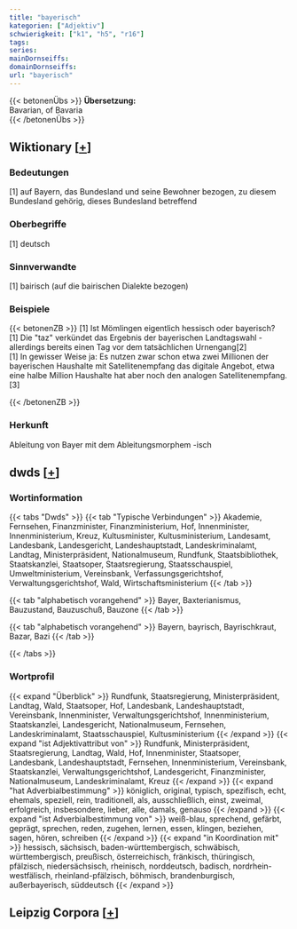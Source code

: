 ```yaml
---
title: "bayerisch"
kategorien: ["Adjektiv"]
schwierigkeit: ["k1", "h5", "r16"]
tags:
series:
mainDornseiffs:
domainDornseiffs:
url: "bayerisch"
---
```


{{< betonenÜbs >}}
**Übersetzung:**  
Bavarian, of Bavaria  
{{< /betonenÜbs >}}

## Wiktionary [[+](https://de.wiktionary.org/wiki/bayerisch)]

### Bedeutungen
[1] auf Bayern, das Bundesland und seine Bewohner bezogen, zu diesem Bundesland gehörig, dieses Bundesland betreffend  

### Oberbegriffe
[1] deutsch  

### Sinnverwandte
[1] bairisch (auf die bairischen Dialekte bezogen)  

### Beispiele
{{< betonenZB >}}
[1] Ist Mömlingen eigentlich hessisch oder bayerisch?  
[1] Die "taz" verkündet das Ergebnis der bayerischen Landtagswahl - allerdings bereits einen Tag vor dem tatsächlichen Urnengang[2]  
[1] In gewisser Weise ja: Es nutzen zwar schon etwa zwei Millionen der bayerischen Haushalte mit Satellitenempfang das digitale Angebot, etwa eine halbe Million Haushalte hat aber noch den analogen Satellitenempfang.[3]  

{{< /betonenZB >}}
### Herkunft
Ableitung von Bayer mit dem Ableitungsmorphem -isch  



## dwds [[+](https://www.dwds.de/wb/bayerisch)]

### Wortinformation
{{< tabs "Dwds" >}}
{{< tab "Typische Verbindungen" >}}
Akademie, Fernsehen, Finanzminister, Finanzministerium, Hof, Innenminister, Innenministerium, Kreuz, Kultusminister, Kultusministerium, Landesamt, Landesbank, Landesgericht, Landeshauptstadt, Landeskriminalamt, Landtag, Ministerpräsident, Nationalmuseum, Rundfunk, Staatsbibliothek, Staatskanzlei, Staatsoper, Staatsregierung, Staatsschauspiel, Umweltministerium, Vereinsbank, Verfassungsgerichtshof, Verwaltungsgerichtshof, Wald, Wirtschaftsministerium
{{< /tab >}}

{{< tab "alphabetisch vorangehend" >}}
Bayer, Baxterianismus, Bauzustand, Bauzuschuß, Bauzone
{{< /tab >}}

{{< tab "alphabetisch vorangehend" >}}
Bayern, bayrisch, Bayrischkraut, Bazar, Bazi
{{< /tab >}}

{{< /tabs >}}

### Wortprofil
{{< expand "Überblick" >}} Rundfunk, Staatsregierung, Ministerpräsident, Landtag, Wald, Staatsoper, Hof, Landesbank, Landeshauptstadt, Vereinsbank, Innenminister, Verwaltungsgerichtshof, Innenministerium, Staatskanzlei, Landesgericht, Nationalmuseum, Fernsehen, Landeskriminalamt, Staatsschauspiel, Kultusministerium {{< /expand >}}
{{< expand "ist Adjektivattribut von" >}} Rundfunk, Ministerpräsident, Staatsregierung, Landtag, Wald, Hof, Innenminister, Staatsoper, Landesbank, Landeshauptstadt, Fernsehen, Innenministerium, Vereinsbank, Staatskanzlei, Verwaltungsgerichtshof, Landesgericht, Finanzminister, Nationalmuseum, Landeskriminalamt, Kreuz {{< /expand >}}
{{< expand "hat Adverbialbestimmung" >}} königlich, original, typisch, spezifisch, echt, ehemals, speziell, rein, traditionell, als, ausschließlich, einst, zweimal, erfolgreich, insbesondere, lieber, alle, damals, genauso {{< /expand >}}
{{< expand "ist Adverbialbestimmung von" >}} weiß-blau, sprechend, gefärbt, geprägt, sprechen, reden, zugehen, lernen, essen, klingen, beziehen, sagen, hören, schreiben {{< /expand >}}
{{< expand "in Koordination mit" >}} hessisch, sächsisch, baden-württembergisch, schwäbisch, württembergisch, preußisch, österreichisch, fränkisch, thüringisch, pfälzisch, niedersächsisch, rheinisch, norddeutsch, badisch, nordrhein-westfälisch, rheinland-pfälzisch, böhmisch, brandenburgisch, außerbayerisch, süddeutsch {{< /expand >}}

## Leipzig Corpora [[+](https://corpora.uni-leipzig.de/en/res?word=bayerisch&corpusId=deu_newscrawl-public_2018)]

